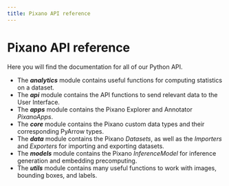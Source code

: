 ```yaml
---
title: Pixano API reference
---
```


# Pixano API reference

Here you will find the documentation for all of our Python API.

- The ***analytics*** module contains useful functions for computing statistics on a dataset.
- The ***api*** module contains the API functions to send relevant data to the User Interface.
- The ***apps*** module contains the Pixano Explorer and Annotator *PixanoApps*.
- The ***core*** module contains the Pixano custom data types and their corresponding PyArrow types.
- The ***data*** module contains the Pixano *Datasets*, as well as the *Importers* and *Exporters* for importing and exporting datasets.
- The ***models*** module contains the Pixano *InferenceModel* for inference generation and embedding precomputing.
- The ***utils*** module contains many useful functions to work with images, bounding boxes, and labels.
